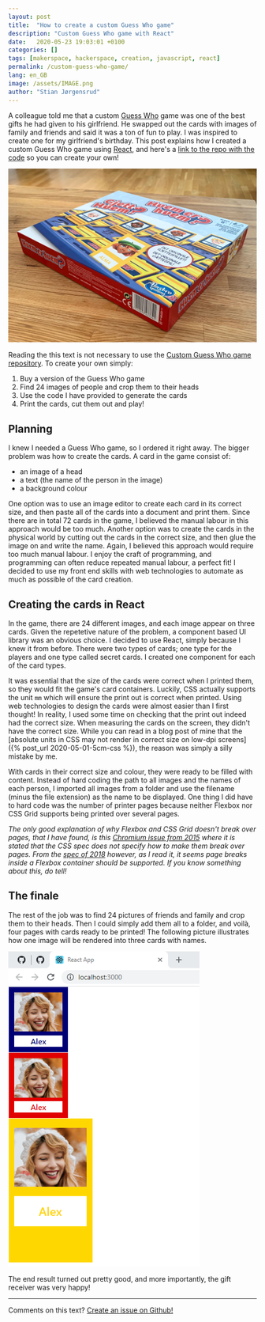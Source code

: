 ```yaml
---
layout: post
title:  "How to create a custom Guess Who game"
description: "Custom Guess Who game with React"
date:   2020-05-23 19:03:01 +0100
categories: []
tags: [makerspace, hackerspace, creation, javascript, react]
permalink: /custom-guess-who-game/
lang: en_GB
image: /assets/IMAGE.png
author: "Stian Jørgensrud"
---
```


A colleague told me that a custom [Guess Who](https://en.wikipedia.org/wiki/Guess_Who%3F) game was one of the best gifts he had given to his girlfriend. He swapped out the cards with images of family and friends and said it was a ton of fun to play. I was inspired to create one for my girlfriend's birthday. This post explains how I created a custom Guess Who game using [React](https://reactjs.org/), and here's a [link to the repo with the code](https://github.com/Sti2nd/custom-guess-who) so you can create your own!

![Norwegian version of the Guess Who game](/assets/custom-guess-who-game/norwegian-guess-who-game.jpg)

Reading the this text is not necessary to use the [Custom Guess Who game repository](https://github.com/Sti2nd/custom-guess-who). To create your own simply:

1. Buy a version of the Guess Who game
2. Find 24 images of people and crop them to their heads
3. Use the code I have provided to generate the cards
4. Print the cards, cut them out and play!

## Planning

I knew I needed a Guess Who game, so I ordered it right away. The bigger problem was how to create the cards. A card in the game consist of:

- an image of a head
- a text (the name of the person in the image)
- a background colour

One option was to use an image editor to create each card in its correct size, and then paste all of the cards into a document and print them. Since there are in total 72 cards in the game, I believed the manual labour in this approach would be too much. Another option was to create the cards in the physical world by cutting out the cards in the correct size, and then glue the image on and write the name. Again, I believed this approach would require too much manual labour. I enjoy the craft of programming, and programming can often reduce repeated manual labour, a perfect fit! I decided to use my front end skills with web technologies to automate as much as possible of the card creation.

## Creating the cards in React

In the game, there are 24 different images, and each image appear on three cards. Given the repetetive nature of the problem, a component based UI library was an obvious choice. I decided to use React, simply because I knew it from before. There were two types of cards; one type for the players and one type called secret cards. I created one component for each of the card types.

It was essential that the size of the cards were correct when I printed them, so they would fit the game's card containers. Luckily, CSS actually supports the unit `mm` which will ensure the print out is correct when printed. Using web technologies to design the cards were almost easier than I first thought! In reality, I used some time on checking that the print out indeed had the correct size. When measuring the cards on the screen, they didn't have the correct size. While you can read in a blog post of mine that the [absolute units in CSS may not render in correct size on low-dpi screens]({% post_url 2020-05-01-5cm-css %}), the reason was simply a silly mistake by me.

With cards in their correct size and colour, they were ready to be filled with content. Instead of hard coding the path to all images and the names of each person, I imported all images from a folder and use the filename (minus the file extension) as the name to be displayed. One thing I did have to hard code was the number of printer pages because neither Flexbox nor CSS Grid supports being printed over several pages.

*The only good explanation of why Flexbox and CSS Grid doesn't break over pages, that I have found, is this [Chromium issue from 2015](https://bugs.chromium.org/p/chromium/issues/detail?id=473481) where it is stated that the CSS spec does not specify how to make them break over pages. From the [spec of 2018](https://www.w3.org/TR/css-flexbox-1/#pagination) however, as I read it, it seems page breaks inside a Flexbox container should be supported. If you know something about this, do tell!*

## The finale

The rest of the job was to find 24 pictures of friends and family and crop them to their heads. Then I could simply add them all to a folder, and voilà, four pages with cards ready to be printed! The following picture illustrates how one image will be rendered into three cards with names.

![Screenshot of the Guess Who React app](/assets/custom-guess-who-game/guess-who-chrome-screenshot.png)

The end result turned out pretty good, and more importantly, the gift receiver was very happy!

---

Comments on this text? [Create an issue on Github!](https://github.com/Sti2nd/sti2nd.github.io/issues)
